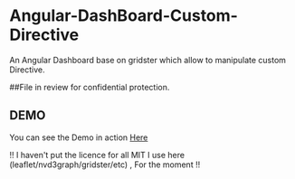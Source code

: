 # Angular-DashBoard-Custom-Directive
An Angular Dashboard base on gridster which allow to manipulate custom Directive.

##File in review for confidential protection.

<!--Add gridster for Angular to your project -> https://github.com/ManifestWebDesign/angular-gridster     --> 

## DEMO 
You can see the Demo in action <a href="http://ss-bb.github.io/Angular-DashBoard-Custom-Directive">Here</a>

!! I haven't put the licence for all MIT I use here (leaflet/nvd3graph/gridster/etc)  , For the moment !!

